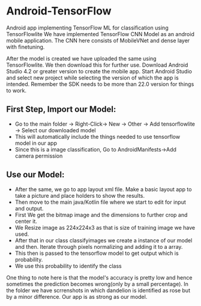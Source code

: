 # Android-TensorFlow
Android app implementing TensorFlow ML for classification using TensorFlowlite
We have implemented TensorFlow CNN Model as an android mobile application. The CNN here consists of MobileVNet and dense layer with finetuning.

After the model is created we have uploaded the same using TensorFlowlite. We then download this for further use.
Download Android Studio 4.2 or greater version to create the mobile app.
Start Android Studio and select new project while selecting the version of which the app is intended. Remember the SDK needs to be more than 22.0 version for things to work.
## First Step, Import our Model:
* Go to the main folder -> Right-Click-> New -> Other -> Add tensorflowlite -> Select our downloaded model
* This will automatically include the things needed to use tensorflow model in our app
* Since this is a image classification, Go to AndroidManifests->Add camera permission
## Use our Model:
* After the same, we go to app layout xml file. Make a basic layout app to take a picture and place holders to show the results.
* Then move to the main java/Kotlin file where we start to edit for input and output.
* First We get the bitmap image and the dimensions to further crop and center it.
* We Resize image as 224x224x3 as that is size of training image we have used.
* After that in our class classifyimages we create a instance of our model and then. Iterate through pixels normalizing and adding it to a array.
* This then is passed to the tensorflow model to get output which is probability.
* We use this probability to identify the class

One thing to note here is that the model's accuracy is pretty low and hence sometimes the prediction becomes wrong(only by a small percentage).
In the folder we have scrrenshots in which dandelion is identified as rose but by a minor difference.
Our app is as strong as our model.
